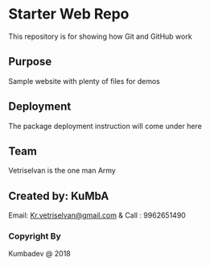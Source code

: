 # Starter Web Repo

This repository is for showing how Git and GitHub work

## Purpose

Sample website with plenty of files for demos

## Deployment

The package deployment instruction will come under here

## Team 

Vetriselvan is the one man Army

## Created by: KuMbA

Email: Kr.vetriselvan@gmail.com & Call : 9962651490

### Copyright By

Kumbadev @ 2018